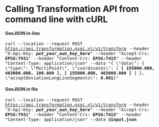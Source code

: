 # Calling Transformation API from command line with cURL

#### GeoJSON in-line
<tt>curl --location --request POST https://api.transformation.nsgi.nl/v1/transform --header "X-Api-Key: <strong><em>put_your_own_key_here</em></strong>" --header "Accept-Crs: <strong>EPSG:7931</strong>" --header "Content-Crs: <strong>EPSG:7415</strong>" --header "Content-Type: application/json" --data "{ \\"data\\": { \\"type\\": \\"MultiPoint\\", \\"coordinates\\": [ <strong>[ 155000.000, 463000.000, 100.000 ], [ 155000.000, 463000.000 ]</strong> ] }, \\"acceptDeviationLongLineSegments\\": <strong>0.001</strong>}"</tt>

#### GeoJSON in file
<tt>curl --location --request POST https://api.transformation.nsgi.nl/v1/transform --header "X-Api-Key: <strong><em>put_your_own_key_here</em></strong>" --header "Accept-Crs: <strong>EPSG:7931</strong>" --header "Content-Crs: <strong>EPSG:7415</strong>" --header "Content-Type: application/json" --data @<strong>input.json</strong></tt>
